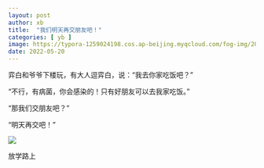 ```yaml
---
layout: post
author: xb
title:  "我们明天再交朋友吧！"
categories: [ yb ]
image: https://typora-1259024198.cos.ap-beijing.myqcloud.com/fog-img/2022-05-20-post.jpeg
date: 2022-05-20
---
```

弈白和爷爷下楼玩，有大人逗弈白，说：“我去你家吃饭吧？”

“不行，有病菌，你会感染的！只有好朋友可以去我家吃饭。”

“那我们交朋友吧？”

“明天再交吧！”

<div class="article-img-wrapper">
   <img src="https://typora-1259024198.cos.ap-beijing.myqcloud.com/fog-img/2022-05-20.jpg">
   <p class="caption">放学路上</p>
</div>